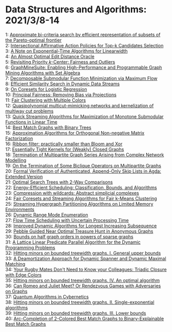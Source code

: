 # Data Structures and Algorithms: 2021/3/8-14  
1: [Approximate bi-criteria search by efficient representation of subsets of  the Pareto-optimal frontier](https://doi.org/10.48550/arXiv.2006.10302)  
2: [Intersectional Affirmative Action Policies for Top-k Candidates  Selection](https://doi.org/10.48550/arXiv.2007.14775)  
3: [A Note on Exponential-Time Algorithms for Linearwidth](https://doi.org/10.48550/arXiv.2010.02388)  
4: [An Almost Optimal Edit Distance Oracle](https://doi.org/10.48550/arXiv.2103.03294)  
5: [Revisiting Priority $k$-Center: Fairness and Outliers](https://doi.org/10.48550/arXiv.2103.03337)  
6: [GraphMineSuite: Enabling High-Performance and Programmable Graph Mining  Algorithms with Set Algebra](https://doi.org/10.48550/arXiv.2103.03653)  
7: [Decomposable Submodular Function Minimization via Maximum Flow](https://doi.org/10.48550/arXiv.2103.03868)  
8: [Efficient Similarity Search in Dynamic Data Streams](https://doi.org/10.48550/arXiv.1605.03949)  
9: [On Coresets for Logistic Regression](https://doi.org/10.48550/arXiv.1805.08571)  
10: [Principal Fairness: Removing Bias via Projections](https://doi.org/10.48550/arXiv.1905.13651)  
11: [Fair Clustering with Multiple Colors](https://doi.org/10.48550/arXiv.2002.07892)  
12: [Quasipolynomial multicut-mimicking networks and kernelization of  multiway cut problems](https://doi.org/10.48550/arXiv.2002.08825)  
13: [Quick Streaming Algorithms for Maximization of Monotone Submodular  Functions in Linear Time](https://doi.org/10.48550/arXiv.2009.04979)  
14: [Best Match Graphs with Binary Trees](https://doi.org/10.48550/arXiv.2011.00511)  
15: [Approximation Algorithms for Orthogonal Non-negative Matrix  Factorization](https://doi.org/10.48550/arXiv.2103.01398)  
16: [Ribbon filter: practically smaller than Bloom and Xor](https://doi.org/10.48550/arXiv.2103.02515)  
17: [Essentially Tight Kernels for (Weakly) Closed Graphs](https://doi.org/10.48550/arXiv.2103.03914)  
18: [Termination of Multipartite Graph Series Arising from Complex Network  Modelling](https://doi.org/10.48550/arXiv.2103.04447)  
19: [On the Termination of Some Biclique Operators on Multipartite Graphs](https://doi.org/10.48550/arXiv.2103.04451)  
20: [Formal Verification of Authenticated, Append-Only Skip Lists in Agda:  Extended Version](https://doi.org/10.48550/arXiv.2103.04519)  
21: [Optimal Search Trees with 2-Way Comparisons](https://doi.org/10.48550/arXiv.1505.00357)  
22: [Energy-Efficient Scheduling: Classification, Bounds, and Algorithms](https://doi.org/10.48550/arXiv.1609.06430)  
23: [Compression with wildcards: Abstract simplicial complexes](https://doi.org/10.48550/arXiv.1812.02570)  
24: [Fair Coresets and Streaming Algorithms for Fair k-Means Clustering](https://doi.org/10.48550/arXiv.1812.10854)  
25: [Streaming Hypergraph Partitioning Algorithms on Limited Memory  Environments](https://doi.org/10.48550/arXiv.2103.05394)  
26: [Dynamic Range Mode Enumeration](https://doi.org/10.48550/arXiv.2103.05460)  
27: [Flow Time Scheduling with Uncertain Processing Time](https://doi.org/10.48550/arXiv.2103.05604)  
28: [Improved Dynamic Algorithms for Longest Increasing Subsequence](https://doi.org/10.48550/arXiv.2011.10874)  
29: [Pebble Guided Near Optimal Treasure Hunt in Anonymous Graphs](https://doi.org/10.48550/arXiv.2103.05933)  
30: [Bounds on half graph orders in powers of sparse graphs](https://doi.org/10.48550/arXiv.2103.06218)  
31: [A Lattice Linear Predicate Parallel Algorithm for the Dynamic  Programming Problems](https://doi.org/10.48550/arXiv.2103.06264)  
32: [Hitting minors on bounded treewidth graphs. I. General upper bounds](https://doi.org/10.48550/arXiv.1704.07284)  
33: [A Deamortization Approach for Dynamic Spanner and Dynamic Maximal  Matching](https://doi.org/10.48550/arXiv.1810.10932)  
34: [Your Rugby Mates Don't Need to Know your Colleagues: Triadic Closure  with Edge Colors](https://doi.org/10.48550/arXiv.1811.09411)  
35: [Hitting minors on bounded treewidth graphs. IV. An optimal algorithm](https://doi.org/10.48550/arXiv.1907.04442)  
36: [Can Romeo and Juliet Meet? Or Rendezvous Games with Adversaries on  Graphs](https://doi.org/10.48550/arXiv.2102.13409)  
37: [Quantum Algorithms in Cybernetics](https://doi.org/10.48550/arXiv.2103.05952)  
38: [Hitting minors on bounded treewidth graphs. II. Single-exponential  algorithms](https://doi.org/10.48550/arXiv.2103.06536)  
39: [Hitting minors on bounded treewidth graphs. III. Lower bounds](https://doi.org/10.48550/arXiv.2103.06614)  
40: [Arc-Completion of 2-Colored Best Match Graphs to Binary-Explainable Best  Match Graphs](https://doi.org/10.48550/arXiv.2103.06665)  